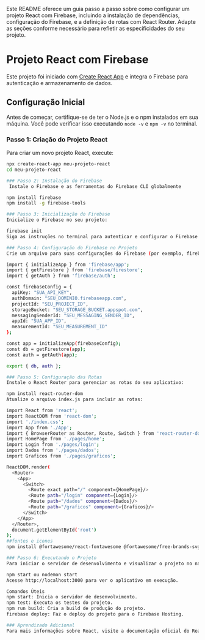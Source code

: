 Este README oferece um guia passo a passo sobre como configurar um projeto React com Firebase, incluindo a instalação de dependências, configuração do Firebase, e a definição de rotas com React Router. Adapte as seções conforme necessário para refletir as especificidades do seu projeto.

# Projeto React com Firebase

Este projeto foi iniciado com [Create React App](https://github.com/facebook/create-react-app) e integra o Firebase para autenticação e armazenamento de dados.

## Configuração Inicial

Antes de começar, certifique-se de ter o Node.js e o npm instalados em sua máquina. Você pode verificar isso executando `node -v` e `npm -v` no terminal.

### Passo 1: Criação do Projeto React

Para criar um novo projeto React, execute:

```bash
npx create-react-app meu-projeto-react
cd meu-projeto-react

### Passo 2: Instalação do Firebase
 Instale o Firebase e as ferramentas do Firebase CLI globalmente

npm install firebase
npm install -g firebase-tools

### Passo 3: Inicialização do Firebase
Inicialize o Firebase no seu projeto:

firebase init
Siga as instruções no terminal para autenticar e configurar o Firebase Hosting e outros recursos conforme necessário.

### Passo 4: Configuração do Firebase no Projeto
Crie um arquivo para suas configurações do Firebase (por exemplo, firebaseConfig.js) e adicione suas credenciais do projeto Firebase:

import { initializeApp } from 'firebase/app';
import { getFirestore } from 'firebase/firestore';
import { getAuth } from 'firebase/auth';

const firebaseConfig = {
  apiKey: "SUA_API_KEY",
  authDomain: "SEU_DOMINIO.firebaseapp.com",
  projectId: "SEU_PROJECT_ID",
  storageBucket: "SEU_STORAGE_BUCKET.appspot.com",
  messagingSenderId: "SEU_MESSAGING_SENDER_ID",
  appId: "SUA_APP_ID",
  measurementId: "SEU_MEASUREMENT_ID"
};

const app = initializeApp(firebaseConfig);
const db = getFirestore(app);
const auth = getAuth(app);

export { db, auth };

### Passo 5: Configuração das Rotas
Instale o React Router para gerenciar as rotas do seu aplicativo:

npm install react-router-dom
Atualize o arquivo index.js para incluir as rotas:

import React from 'react';
import ReactDOM from 'react-dom';
import './index.css';
import App from './App';
import { BrowserRouter as Router, Route, Switch } from 'react-router-dom';
import HomePage from './pages/home';
import Login from './pages/login';
import Dados from './pages/dados';
import Graficos from './pages/graficos';

ReactDOM.render(
  <Router>
    <App>
      <Switch>
        <Route exact path="/" component={HomePage}/>
        <Route path="/login" component={Login}/>
        <Route path="/dados" component={Dados}/>
        <Route path="/graficos" component={Graficos}/>
      </Switch>
    </App>
  </Router>,
  document.getElementById('root')
);
##fontes e icones 
npm install @fortawesome/react-fontawesome @fortawesome/free-brands-svg-icons @fortawesome/fontawesome-svg-core

### Passo 6: Executando o Projeto
Para iniciar o servidor de desenvolvimento e visualizar o projeto no navegador, execute:

npm start ou nodemon start
Acesse http://localhost:3000 para ver o aplicativo em execução.

Comandos Úteis
npm start: Inicia o servidor de desenvolvimento.
npm test: Executa os testes do projeto.
npm run build: Cria a build de produção do projeto.
firebase deploy: Faz o deploy do projeto para o Firebase Hosting.

### Aprendizado Adicional
Para mais informações sobre React, visite a documentação oficial do React. Para aprender mais sobre o Firebase, consulte a documentação do Firebase.